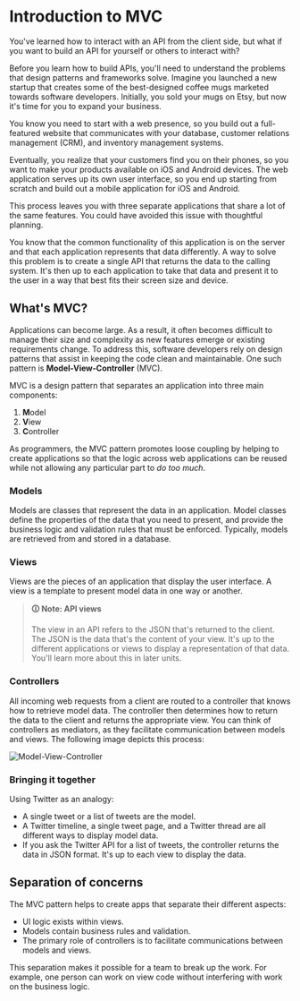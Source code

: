 # Introduction to MVC

You've learned how to interact with an API from the client side, but what if you want to build an API for yourself or others to interact with?

Before you learn how to build APIs, you'll need to understand the problems that design patterns and frameworks solve. Imagine you launched a new startup that creates some of the best-designed coffee mugs marketed towards software developers. Initially, you sold your mugs on Etsy, but now it's time for you to expand your business.

You know you need to start with a web presence, so you build out a full-featured website that communicates with your database, customer relations management (CRM), and inventory management systems.

Eventually, you realize that your customers find you on their phones, so you want to make your products available on iOS and Android devices. The web application serves up its own user interface, so you end up starting from scratch and build out a mobile application for iOS and Android.

This process leaves you with three separate applications that share a lot of the same features. You could have avoided this issue with thoughtful planning.

You know that the common functionality of this application is on the server and that each application represents that data differently. A way to solve this problem is to create a single API that returns the data to the calling system. It's then up to each application to take that data and present it to the user in a way that best fits their screen size and device.

## What's MVC?

Applications can become large. As a result, it often becomes difficult to manage their size and complexity as new features emerge or existing requirements change. To address this, software developers rely on design patterns that assist in keeping the code clean and maintainable. One such pattern is **Model-View-Controller** (MVC).

MVC is a design pattern that separates an application into three main components:

1.  **M**odel
2.  **V**iew
3.  **C**ontroller

As programmers, the MVC pattern promotes loose coupling by helping to create applications so that the logic across web applications can be reused while not allowing any particular part to _do too much_.

### Models

Models are classes that represent the data in an application. Model classes define the properties of the data that you need to present, and provide the business logic and validation rules that must be enforced. Typically, models are retrieved from and stored in a database.

### Views

Views are the pieces of an application that display the user interface. A view is a template to present model data in one way or another.

>**🛈 Note: API views**
>
>The view in an API refers to the JSON that's returned to the client. The JSON is the data that's the content of your view. It's up to the different applications or views to display a representation of that data. You'll learn more about this in later units.

### Controllers

All incoming web requests from a client are routed to a controller that knows how to retrieve model data. The controller then determines how to return the data to the client and returns the appropriate view. You can think of controllers as mediators, as they facilitate communication between models and views. The following image depicts this process:

![Model-View-Controller](https://user-images.githubusercontent.com/94882786/176074056-e5fd2546-2fd8-4d32-a35a-3a22e4bb99c9.png)

### Bringing it together

Using Twitter as an analogy:

-   A single tweet or a list of tweets are the model.
-   A Twitter timeline, a single tweet page, and a Twitter thread are all different ways to display model data.
-   If you ask the Twitter API for a list of tweets, the controller returns the data in JSON format. It's up to each view to display the data.

## Separation of concerns

The MVC pattern helps to create apps that separate their different aspects:

-   UI logic exists within views.
-   Models contain business rules and validation.
-   The primary role of controllers is to facilitate communications between models and views.

This separation makes it possible for a team to break up the work. For example, one person can work on view code without interfering with work on the business logic.
